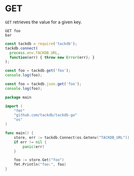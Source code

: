 # GET

`GET` retrieves the value for a given key.

<div class="snippet-group">

```tcp
GET foo
bar
```

```js
const tackdb = require('tackdb');
tackdb.connect(
  process.env.TACKDB_URL,
  function(err) { throw new Error(err); }
);

const foo = tackdb.get('foo');
console.log(foo);

const foo = tackdb.json.get('foo');
console.log(foo);
```

```go
package main

import (
    "fmt"
    "github.com/tackdb/tackdb-go"
    "os"
)

func main() {
    store, err := tackdb.Connect(os.Getenv("TACKDB_URL"))
    if err != nil {
        panic(err)
    }

    foo := store.Get("foo")
    fmt.Println("foo:", foo)
}
```

</div>
